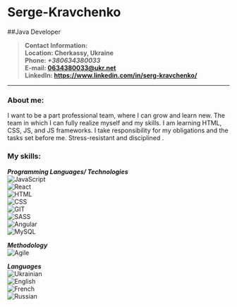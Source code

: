 # Serge-Kravchenko
##Java Developer

>**Contact Information:**  
**Location: Cherkassy, Ukraine**  
**Phone: _+380634380033_**  
**E-mail: 0634380033@ukr.net**  
**LinkedIn: https://www.linkedin.com/in/serg-kravchenko/**  
  
--- 
### About me:  
  
I want to be a part professional team, where I can grow and learn new. The team in which I can fully realize myself and my skills. I am learning HTML, CSS, JS, and JS frameworks. I take responsibility for my obligations and the tasks set before me. Stress-resistant and disciplined .  

### My skills:  
**_Programming Languages/ Technologies_**  
![JavaScript](https://img.shields.io/badge/-JavaScript-090909?style=plastic&logo=JavaScript)  
![React](https://img.shields.io/badge/-React-090909?style=plastic&logo=react)  
![HTML](https://img.shields.io/badge/-HTML-090909?style=plastic&logo=html5)  
![CSS](https://img.shields.io/badge/-CSS-090909?style=plastic&logo=css3)  
![GIT](https://img.shields.io/badge/-GIT-090909?style=plastic&logo=git)  
![SASS](https://img.shields.io/badge/-SASS-090909?style=plastic&logo=sass)  
![Angular](https://img.shields.io/badge/-Angular-090909?style=plastic&logo=angular)  
![MySQL](https://img.shields.io/badge/-MySQL-090909?style=plastic&logo=mysql)  

**_Methodology_**  
![Agile](https://img.shields.io/badge/-Agile-090909?style=plastic&logo=agile)  

**_Languages_**  
![Ukrainian](https://img.shields.io/badge/Ukrainian-native-yellowgreen)  
![English](https://img.shields.io/badge/English-intermediate-yellowgreen)  
![French](https://img.shields.io/badge/French-intermediate-yellowgreen)  
![Russian](https://img.shields.io/badge/Russian-native-yellowgreen)  

